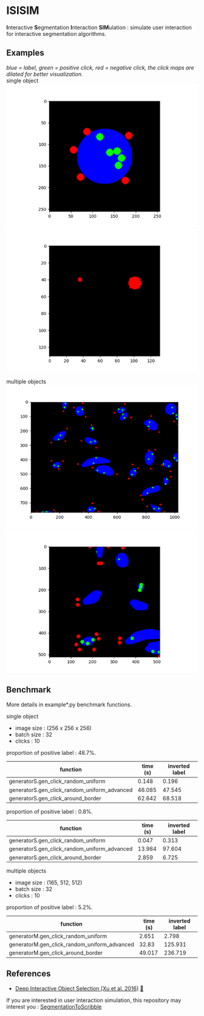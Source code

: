 # ISISIM
**I**nteractive **S**egmentation **I**nteraction **SIM**ulation : simulate user interaction for interactive segmentation algorithms.

## Examples
*blue = label, green = positive click, red = negative click, the click maps are dilated for better visualization.*  
single object  
![example_2d](media/example_2d.png)
![example_3d](media/example_3d.gif)

multiple objects  
![example_2d_m](media/example_2d_m.png)
![example_3d_m](media/example_3d_m.gif)

## Benchmark
More details in example*.py benchmark functions.

single object
* image size : (256 x 256 x 256)
* batch size : 32
* clicks : 10

proportion of positive label : 48.7%.

| function | time (s) | inverted label |
| --- | --- | --- |
| generatorS.gen_click_random_uniform | 0.148 | 0.196 |
| generatorS.gen_click_random_uniform_advanced | 46.085 | 47.545 |
| generatorS.gen_click_around_border | 62.642 | 68.518 |

proportion of positive label : 0.8%.

| function | time (s) | inverted label |
| --- | --- | --- |
| generatorS.gen_click_random_uniform | 0.047 | 0.313 |
| generatorS.gen_click_random_uniform_advanced | 13.984 | 97.604 |
| generatorS.gen_click_around_border | 2.859 | 6.725 |

multiple objects
* image size : (165, 512, 512)
* batch size : 32
* clicks : 10

proportion of positive label : 5.2%.

| function | time (s) | inverted label |
| --- | --- | --- |
| generatorM.gen_click_random_uniform | 2.651 | 2.798 |
| generatorM.gen_click_random_uniform_advanced | 32.83 | 125.931 |
| generatorM.gen_click_around_border | 49.017 | 236.719 |

## References
* [Deep Interactive Object Selection (Xu et al. 2016)](https://arxiv.org/abs/1603.04042) [:scroll:](references/1603.04042.pdf)

If you are interested in user interaction simulation, this repository may interest you :
[SegmentationToScribble](https://github.com/Cyril-Meyer/SegmentationToScribble)
